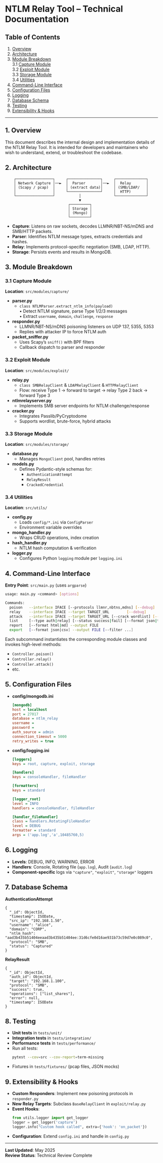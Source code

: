 # NTLM Relay Tool – Technical Documentation

## Table of Contents
1. [Overview](#overview)  
2. [Architecture](#architecture)  
3. [Module Breakdown](#module-breakdown)  
   3.1 [Capture Module](#capture-module)  
   3.2 [Exploit Module](#exploit-module)  
   3.3 [Storage Module](#storage-module)  
   3.4 [Utilities](#utilities)  
4. [Command-Line Interface](#command-line-interface)  
5. [Configuration Files](#configuration-files)  
6. [Logging](#logging)  
7. [Database Schema](#database-schema)  
8. [Testing](#testing)  
9. [Extensibility & Hooks](#extensibility--hooks)  

---

## 1. Overview  
This document describes the internal design and implementation details of the NTLM Relay Tool. It is intended for developers and maintainers who wish to understand, extend, or troubleshoot the codebase.

## 2. Architecture  
```text
    ┌─────────────────┐     ┌───────────────┐     ┌──────────────┐
    │ Network Capture │──►  │  Parser       │──►  │  Relay       │
    │ (Scapy / pcap)  │     │ (extract data)│     │ (SMB/LDAP/   │
    │                 │     └───────────────┘     │  HTTP)       │
    └─────────────────┘           │               └──────────────┘
                                  ▼
                             ┌─────────┐
                             │ Storage │
                             │ (Mongo) │
                             └─────────┘
```

- **Capture**: Listens on raw sockets, decodes LLMNR/NBT-NS/mDNS and SMB/HTTP packets.  
- **Parser**: Identifies NTLM message types, extracts credentials and hashes.  
- **Relay**: Implements protocol-specific negotiation (SMB, LDAP, HTTP).  
- **Storage**: Persists events and results in MongoDB.  

## 3. Module Breakdown

### 3.1 Capture Module  
**Location**: `src/modules/capture/`

- **parser.py**  
  - `class NTLMParser.extract_ntlm_info(payload)`  
    • Detect NTLM signature, parse Type 1/2/3 messages  
    • Extract `username`, `domain`, `challenge`, `response`  
- **responder.py**  
  - LLMNR/NBT-NS/mDNS poisoning listeners on UDP 137, 5355, 5353  
  - Replies with attacker IP to force NTLM auth  
- **packet_sniffer.py**  
  - Uses Scapy’s `sniff()` with BPF filters  
  - Callback dispatch to parser and responder  

### 3.2 Exploit Module  
**Location**: `src/modules/exploit/`

- **relay.py**  
  - `class SMBRelayClient` & `LDAPRelayClient` & `HTTPRelayClient`  
  - Flow: receive Type 1 → forward to target → relay Type 2 back → forward Type 3  
- **ntlmrelayserver.py**  
  - Implements SMB server endpoints for NTLM challenge/response  
- **cracker.py**  
  - Integrates Passlib/PyCryptodome  
  - Supports wordlist, brute-force, hybrid attacks  

### 3.3 Storage Module  
**Location**: `src/modules/storage/`

- **database.py**  
  - Manages `MongoClient` pool, handles retries  
- **models.py**  
  - Defines Pydantic-style schemas for:
    - `AuthenticationAttempt`
    - `RelayResult`
    - `CrackedCredential`

### 3.4 Utilities  
**Location**: `src/utils/`

- **config.py**  
  - Loads `config/*.ini` via `ConfigParser`  
  - Environment variable overrides  
- **mongo_handler.py**  
  - Wraps CRUD operations, index creation  
- **hash_handler.py**  
  - NTLM hash computation & verification  
- **logger.py**  
  - Configures Python `logging` module per `logging.ini`  

## 4. Command-Line Interface  
**Entry Point**: `src/main.py` (uses `argparse`)

```bash
usage: main.py <command> [options]

Commands:
  poison   --interface IFACE [--protocols llmnr,nbtns,mdns] [--debug]
  relay    --interface IFACE --target TARGET_URL        [--debug]
  attack   --interface IFACE --target TARGET_URL [--crack wordlist] [--debug]
  list     [--type auth|relay] [--status success|fail] [--format json|table]
  report   [--format html|md] --output FILE
  export   [--format json|csv] --output FILE [--filter ...]
```

Each subcommand instantiates the corresponding module classes and invokes high-level methods:
- `Controller.poison()`
- `Controller.relay()`
- `Controller.attack()`
- etc.

## 5. Configuration Files  
- **config/mongodb.ini**  
  ```ini
  [mongodb]
  host = localhost
  port = 27017
  database = ntlm_relay
  username =
  password =
  auth_source = admin
  connection_timeout = 5000
  retry_writes = true
  ```
- **config/logging.ini**  
  ```ini
  [loggers]
  keys = root, capture, exploit, storage

  [handlers]
  keys = consoleHandler, fileHandler

  [formatters]
  keys = standard

  [logger_root]
  level = INFO
  handlers = consoleHandler, fileHandler

  [handler_fileHandler]
  class = handlers.RotatingFileHandler
  level = DEBUG
  formatter = standard
  args = ('app.log','a',10485760,5)
  ```

## 6. Logging  
- **Levels**: DEBUG, INFO, WARNING, ERROR  
- **Handlers**: Console, Rotating file (`app.log`), Audit (`audit.log`)  
- **Component-specific** logs via `"capture"`, `"exploit"`, `"storage"` loggers  

## 7. Database Schema  

**AuthenticationAttempt**  
```jsonc
{
  "_id": ObjectId,
  "timestamp": ISODate,
  "src_ip": "192.168.1.50",
  "username": "alice",
  "domain": "CORP",
  "ntlm_hash": "aad3b435b51404eeaad3b435b51404ee:31d6cfe0d16ae931b73c59d7e0c089c0",
  "protocol": "SMB",
  "status": "Captured"
}
```

**RelayResult**  
```jsonc
{
  "_id": ObjectId,
  "auth_id": ObjectId,
  "target": "192.168.1.100",
  "protocol": "SMB",
  "success": true,
  "operations": ["list_shares"],
  "error": null,
  "timestamp": ISODate
}
```

## 8. Testing  
- **Unit tests** in `tests/unit/`  
- **Integration tests** in `tests/integration/`  
- **Performance tests** in `tests/performance/`  
- Run all tests:
  ```bash
  pytest --cov=src --cov-report=term-missing
  ```
- Fixtures in `tests/fixtures/` (pcap files, JSON mocks)

## 9. Extensibility & Hooks  
- **Custom Responders**: Implement new poisoning protocols in `responder.py`  
- **New Relay Targets**: Subclass `BaseRelayClient` in `exploit/relay.py`  
- **Event Hooks**:  
  ```python
  from utils.logger import get_logger
  logger = get_logger('capture')
  logger.info("Custom hook called", extra={'hook': 'on_packet'})
  ```
- **Configuration**: Extend `config.ini` and handle in `config.py`

---
**Last Updated**: May 2025  
**Review Status**: Technical Review Complete